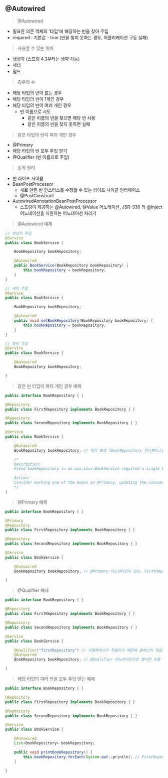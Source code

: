 ## @Autowired

> @Autowired

- 필요한 의존 객체의 '타입'에 해당하는 빈을 찾아 주입
- required : 기본값 - true (빈을 찾지 못하는 경우, 어플리케이션 구동 실패)

> 사용할 수 있는 위치

- 생성자 (스프링 4.3부터는 생략 가능)
- 세터
- 필드

> 경우의 수

- 해당 타입의 빈이 없는 경우
- 해당 타입의 빈이 1개인 경우
- 해당 타입의 빈이 여러 개인 경우
    - 빈 이름으로 시도
        - 같은 이름의 빈을 찾으면 해당 빈 사용
        - 같은 이름의 빈을 찾지 못하면 실패

> 같은 타입의 빈이 여러 개인 경우

- @Primary
- 해당 타입의 빈 모두 주입 받기
- @Qualifier (빈 이름으로 주입)

> 동작 원리

- 빈 라이프 사이클
- BeanPostProcessor
    - 새로 만든 빈 인스터스를 수정할 수 있는 라이프 사이클 인터페이스
    - @PostConstruct
- AutowiredAnnotationBeanPostProcessor
    - 스프링이 제공하는 @Autowired, @Value 어노테이션, JSR-330 의 @Inject 어노테이션을 지원하는 어노테이션 처리기


> @Autowired 예제

````java
// 생성자 주입
@Service
public class BookService {

    BookRepository bookRepository;

    @Autowired
    public BookService(BookRepository bookRepository) {
        this.bookRepository = bookRepository;
    }
}
````

````java
// 세터 주입
@Service
public class BookService {

    BookRepository bookRepository;

    @Autowired
    public void setBookRepository(BookRepository bookRepository) {
        this.bookRepository = bookRepository;
    }
}
````

````java
// 필드 주입
@Service
public class BookService {

    @Autowired
    BookRepository bookRepository;

}
````

> 같은 빈 타입이 여러 개인 경우 예제

````java
public interface BookRepository { }
````

````java
@Repository
public class FirstRepository implements BookRepository { }
````

````java
@Repository
public class SecondRepository implements BookRepository { }
````

````java
@Service
public class BookService {

    @Autowired
    BookRepository bookRepository; // 에러 발생 (BookRepository 인터페이스를 구현한 클래스가 2가지 있기 때문)

    /*
    Description:
    Field bookRepository in xx.xxx.xxxx.BookService required a single bean, but 2 were found

    Action:
    Consider marking one of the beans as @Primary, updating the consumer to accept multiple beans, or using @Qualifier to identify the bean that should ...
    */
}
````

> @Primary 예제

````java
public interface BookRepository { }
````

````java
@Primary
@Repository
public class FirstRepository implements BookRepository { }
````

````java
@Repository
public class SecondRepository implements BookRepository { }
````

````java
@Service
public class BookService {

    @Autowired
    BookRepository bookRepository; // @Primary 어노테이션이 있는, FirstRepository 를 빈으로 주입 받음

}
````

> @Qualifier 예제

````java
public interface BookRepository { }
````

````java
@Repository
public class FirstRepository implements BookRepository { }
````

````java
@Repository
public class SecondRepository implements BookRepository { }
````

````java
@Service
public class BookService {

    @Qualifier("firstRepository") // 카멜케이스가 적용되기 때문에 클래스의 첫글자가 소문자로 변경됨
    @Autowired
    BookRepository bookRepository; // @Qualifier 어노테이션으로 명시한 빈을 주입 받음 (@Primary 로 사용하는 방법이 보다 type-safe 하다)

}
````

> 해당 타입의 여러 빈을 모두 주입 받는 예제

````java
public interface BookRepository { }
````

````java
@Repository
public class FirstRepository implements BookRepository { }
````

````java
@Repository
public class SecondRepository implements BookRepository { }
````

````java
@Service
public class BookService {

    @Autowired
    List<BookRepository> bookRepository;

    public void printBookRepository() {
        this.bookRepository.forEach(System.out::println); // FirstRepository, SecondRepository 빈 모두 주입
    }

}
````
